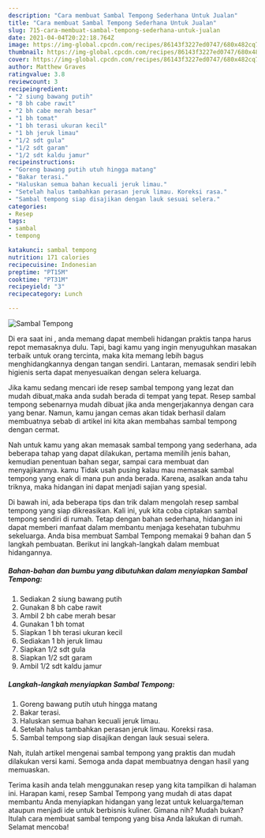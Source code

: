 ```yaml
---
description: "Cara membuat Sambal Tempong Sederhana Untuk Jualan"
title: "Cara membuat Sambal Tempong Sederhana Untuk Jualan"
slug: 715-cara-membuat-sambal-tempong-sederhana-untuk-jualan
date: 2021-04-04T20:22:18.764Z
image: https://img-global.cpcdn.com/recipes/86143f3227ed0747/680x482cq70/sambal-tempong-foto-resep-utama.jpg
thumbnail: https://img-global.cpcdn.com/recipes/86143f3227ed0747/680x482cq70/sambal-tempong-foto-resep-utama.jpg
cover: https://img-global.cpcdn.com/recipes/86143f3227ed0747/680x482cq70/sambal-tempong-foto-resep-utama.jpg
author: Matthew Graves
ratingvalue: 3.8
reviewcount: 3
recipeingredient:
- "2 siung bawang putih"
- "8 bh cabe rawit"
- "2 bh cabe merah besar"
- "1 bh tomat"
- "1 bh terasi ukuran kecil"
- "1 bh jeruk limau"
- "1/2 sdt gula"
- "1/2 sdt garam"
- "1/2 sdt kaldu jamur"
recipeinstructions:
- "Goreng bawang putih utuh hingga matang"
- "Bakar terasi."
- "Haluskan semua bahan kecuali jeruk limau."
- "Setelah halus tambahkan perasan jeruk limau. Koreksi rasa."
- "Sambal tempong siap disajikan dengan lauk sesuai selera."
categories:
- Resep
tags:
- sambal
- tempong

katakunci: sambal tempong 
nutrition: 171 calories
recipecuisine: Indonesian
preptime: "PT15M"
cooktime: "PT31M"
recipeyield: "3"
recipecategory: Lunch

---
```



![Sambal Tempong](https://img-global.cpcdn.com/recipes/86143f3227ed0747/680x482cq70/sambal-tempong-foto-resep-utama.jpg)

Di era  saat ini , anda memang dapat membeli hidangan praktis tanpa harus repot memasaknya dulu. Tapi, bagi kamu yang ingin menyuguhkan masakan terbaik untuk orang tercinta, maka kita memang lebih bagus menghidangkannya dengan tangan sendiri. Lantaran, memasak sendiri lebih higienis serta dapat menyesuaikan dengan selera keluarga.

Jika kamu sedang mencari ide resep sambal tempong yang lezat dan mudah dibuat,maka anda sudah berada di tempat yang tepat. Resep sambal tempong  sebenarnya mudah dibuat jika anda mengerjakannya dengan cara yang benar. Namun, kamu jangan cemas akan tidak berhasil dalam membuatnya 
sebab di artikel ini kita akan membahas sambal tempong dengan cermat.  



Nah untuk kamu yang akan memasak sambal tempong yang sederhana, ada beberapa tahap yang dapat dilakukan, pertama memilih jenis bahan, kemudian penentuan bahan segar, sampai cara membuat dan menyajikannya. kamu Tidak usah pusing kalau mau memasak sambal tempong yang enak di mana pun anda berada. Karena, asalkan anda  tahu triknya, maka hidangan ini dapat menjadi sajian yang spesial.

Di bawah ini, ada beberapa tips dan trik dalam mengolah resep sambal tempong yang siap dikreasikan. Kali ini, yuk kita coba ciptakan sambal tempong sendiri di rumah. Tetap dengan bahan sederhana, hidangan ini dapat memberi manfaat dalam membantu menjaga kesehatan tubuhmu sekeluarga. Anda bisa membuat Sambal Tempong memakai 9 bahan dan 5 langkah pembuatan. Berikut ini langkah-langkah dalam membuat hidangannya.

<!--inarticleads1-->

##### Bahan-bahan dan bumbu yang dibutuhkan dalam menyiapkan Sambal Tempong:

1. Sediakan 2 siung bawang putih
1. Gunakan 8 bh cabe rawit
1. Ambil 2 bh cabe merah besar
1. Gunakan 1 bh tomat
1. Siapkan 1 bh terasi ukuran kecil
1. Sediakan 1 bh jeruk limau
1. Siapkan 1/2 sdt gula
1. Siapkan 1/2 sdt garam
1. Ambil 1/2 sdt kaldu jamur




<!--inarticleads2-->

##### Langkah-langkah menyiapkan Sambal Tempong:

1. Goreng bawang putih utuh hingga matang
1. Bakar terasi.
1. Haluskan semua bahan kecuali jeruk limau.
1. Setelah halus tambahkan perasan jeruk limau. Koreksi rasa.
1. Sambal tempong siap disajikan dengan lauk sesuai selera.




Nah, itulah artikel mengenai  sambal tempong  yang praktis dan mudah dilakukan versi kami. Semoga anda dapat membuatnya dengan hasil yang memuaskan. 

Terima kasih anda telah menggunakan resep yang kita tampilkan di halaman ini. Harapan kami, resep  Sambal Tempong yang mudah di atas dapat membantu Anda menyiapkan hidangan yang lezat untuk keluarga/teman ataupun menjadi ide untuk berbisnis kuliner. Gimana nih? Mudah bukan? Itulah cara membuat sambal tempong yang bisa Anda lakukan di rumah. Selamat mencoba!


